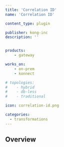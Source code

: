 ```yaml
---
title: 'Correlation ID'
name: 'Correlation ID'

content_type: plugin

publisher: kong-inc
description: ''


products:
    - gateway

works_on:
    - on-prem
    - konnect

# topologies:
#    - hybrid
#    - db-less
#    - traditional

icon: correlation-id.png

categories:
  - transformations
---
```


## Overview
